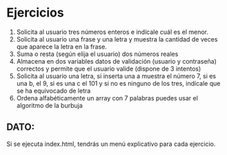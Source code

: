 # Ejercicios

1. Solicita al usuario tres números enteros e indícale cuál es el menor.
2. Solicita al usuario una frase y una letra y muestra la cantidad de veces que aparece la letra en la frase.
3. Suma o resta (según elija el usuario) dos números reales
4. Almacena en dos variables datos de validación (usuario y contraseña) correctos y permite que el usuario valide (dispone de 3 intentos)
5. Solicita al usuario una letra, si inserta una a muestra el número 7, si es una b, el 9, si es una c el 101 y si no es ninguno de los tres, indícale que se ha equivocado de letra
6. Ordena alfabéticamente un array con 7 palabras puedes usar el algoritmo de la burbuja

## DATO:

Si se ejecuta index.html, tendrás un menú explicativo para cada ejercicio.